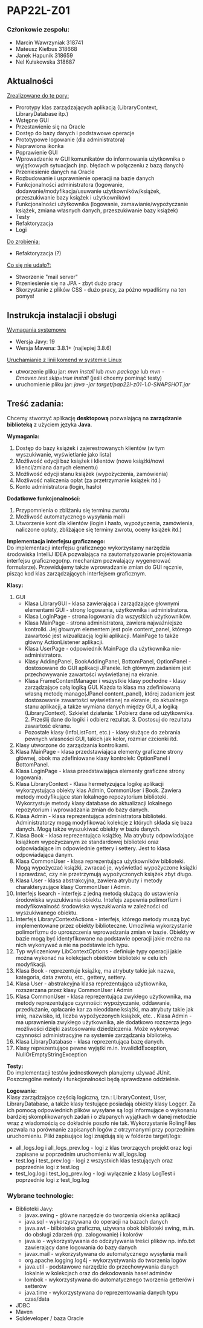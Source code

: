 # PAP22L-Z01

### Członkowie zespołu:
- Marcin Wawrzyniak 318741
- Mateusz Kiełbus 318668
- Janek Hapunik 318659
- Nel Kułakowska 318687

## Aktualności
<ins>Zrealizowane do te pory:</ins>
- Prorotypy klas zarządzających aplikacją (LibraryContext, LibraryDatabase itp.)
- Wstępne GUI
- Przestawienie się na Oracle
- Dostęp do bazy danych i podstawowe operacje
- Prototypowe logowanie (dla administratora)
- Naprawiona ikonka
- Poprawienie GUI
- Wprowadzenie w GUI komunikatów do informowania użytkownika o wyjątkowych sytuacjach (np. błędach w połączeniu z bazą danych)
- Przeniesienie danych na Oracle
- Rozbudowanie i usprawnienie operacji na bazie danych
- Funkcjonalności administratora (logowanie, dodawanie/modyfikacja/usuwanie użytkowników/książek, przeszukiwanie bazy książek i użytkowników)
- Funkcjonalności użytkownika (logowanie, zamawianie/wypożyczanie książek, zmiana własnych danych, przeszukiwanie bazy książek)
- Testy
- Refaktoryzacja
- Logi

<ins>Do zrobienia:</ins>
- Refaktoryzacja (?)

<ins>Co się nie udało?:</ins>
- Stworzenie "mail server"
- Przeniesienie się na JPA - zbyt dużo pracy
- Skorzystanie z plików CSS - dużo pracy, za późno wpadliśmy na ten pomysł


## Instrukcja instalacji i obsługi
<ins>Wymagania systemowe</ins>
- Wersja Javy: 19
- Wersja Mavena: 3.8.1+ (najlepiej 3.8.6) 

<ins>Uruchamianie z linii komend w systemie Linux</ins>
- utworzenie pliku jar: *mvn install* lub *mvn package* lub *mvn -Dmaven.test.skip=true install* (jeśli chcemy pominąć testy)
- uruchomienie pliku jar: *java -jar target/pap22l-z01-1.0-SNAPSHOT.jar*

## Treść zadania:
Chcemy stworzyć aplikację **desktopową** pozwalającą na **zarządzanie biblioteką** z użyciem języka **Java**.
  

**Wymagania:**
1. Dostęp do bazy książek i zajerestrowanych klientów (w tym wyszukiwanie, wyświetlanie jako lista)
2. Możliwość edycji baz książek i klientów (nowe książki/nowi klienci/zmiana danych elementu)
3. Możliwość edycji stanu książek (wypożyczenia, zamówienia)
4. Możliwość naliczenia opłat (za przetrzymanie książek itd.)
5. Konto administratora (login, hasło)

**Dodatkowe funkcjonalności:**
1. Przypomnienia o zbliżaniu się terminu zwrotu
2. Możliwość automatycznego wysyłania maili
3. Utworzenie kont dla klientów (login i hasło, wypożyczenia, zamówienia, naliczone opłaty, zbliżające się terminy zwrotu, oceny książek itd.)

**Implementacja interfejsu graficznego:**  
Do implementacji interfejsu graficznego wykorzystamy narzędzia środowiska IntelliJ IDEA pozwalająca na zautomatyzowanie projektowania interfejsu graficznego(np. mechanizm pozwalający wygenerować formularze).
Przewidujemy także wprowadzanie zmian do GUI ręcznie, pisząc kod klas zarządzających interfejsem graficznym. 

**Klasy:**
1. GUI
    - Klasa LibraryGUI - klasa zawierająca i zarządzające głownymi elementami GUI - strony logowania, użytkownika i administratora.
    - Klasa LogInPage - strona logowania dla wszystkich użytkowników.
    - Klasa MainPage - strona administratora, zawiera najważniejsze kontrolki. Jej głownym elementem jest pole content_panel, którego zawartość jest wizualizacją logiki aplikacji. MainPage to także główny ActionListener aplikacji.
    - Klasa UserPage - odpowiednik MainPage dla użytkownika nie-administratora.
    - Klasy AddingPanel, BookAddingPanel, BottomPanel, OptionPanel - dostosowane do GUI aplikacji JPanele. Ich głównym zadaniem jest przechowywanie zawartości wyświetlanej na ekranie.
    - Klasa FrameContentManager i wszystkie klasy pochodne - klasy zarządzające całą logiką GUI. Każda ta klasa ma zdefiniowaną własną metodę manage(JPanel content_panel), której zadaniem jest dostosowanie zawartości wyświetlanej na ekranie, do aktualnego stanu aplikacji, a także wymiana danych między GUI, a logiką (LibraryContext). Szkielet działania: 1.Pobierz dane od użytkownika. 2. Prześlij dane do logiki i odbierz rezultat. 3. Dostosuj do rezultatu zawartość ekranu.
    - Pozostałe klasy (InfoListFont, etc.) - klasy służące do zebrania pewnych własności GUI, takich jak kolor, rozmiar czcionki itd.
2. Klasy utworzone do zarządzania kontrolkami.
3. Klasa MainPage - klasa przedstawiająca elementy graficzne strony głównej, obok ma zdefiniowane klasy kontrolek: OptionPanel i BottomPanel.
4. Klasa LoginPage - klasa przedstawiająca elementy graficzne strony logowania.
5. Klasa LibraryContext - Klasa hermetyzująca logikę aplikacji wykorzystująca obiekty klas Admin, CommonUser i Book. Zawiera metody modyfikujące stan lokalnego repozytorium biblioteki. Wykorzystuje metody klasy database do aktualizacji lokalnego repozytorium i wprowadzania zmian do bazy danych.
6. Klasa Admin - klasa reprezentująca administratora biblioteki. Administratorzy mogą modyfikować kolekcje z których składa się baza danych.
Mogą także wyszukiwać obiekty w bazie danych.
7. Klasa Book - klasa reprezentująca książkę. Ma atrybuty odpowiadające książkom wypożyczanym ze standardowej biblioteki oraz odpowiadające im odpowiednie gettery i settery. Jest to klasa odpowiadająca danym.
8. Klasa CommonUser - klasa reprezentująca użytkowników biblioteki. Mogą wypożyczać książki, zwracać je, wyświetlać wypożyczone książki i sprawdzać, czy nie przetrzymują wypożyczonych książek zbyt długo.
9. Klasa User - klasa abstrakcyjna, zawiera atrybuty i metody charakteryzujące klasy CommonUser i Admin. 
10. Interfejs Isearch - interfejs z jedną metodą służącą do ustawienia środowiska wyszukiwania obiektu. Intefejs zapewnia polimorfizm i modyfikowalność środowiska wyszukiwania w zależności od wyszukiwanego obiektu.
11. Interfejs LibraryContextActions - interfejs, którego metody muszą być implementowane przez obiekty biblioteczne. Umozliwia wykorzystanie polimorfizmu do uproszczenia wprowadzania zmian w bazie. Obiekty w bazie mogą być identyfikowane na podstawie operacji jakie można na nich wykonywać a nie na podstawie ich typu.
12. Typ wyliczeniowy LibContextOptions - definiuje typy operacji jakie można wykonać na kolekcjach obiektów biblioteki w celu ich modyfikacji.
13. Klasa Book - reprezentuje książkę, ma atrybuty takie jak nazwa, kategoria, data zwrotu, etc., gettery, settery.
14. Klasa User - abstrakcyjna klasa reprezentująca użytkownika, rozszerzana przez klasy CommonUser i Admin
15. Klasa CommonUser - klasa reprezentująca zwykłego użytkownika, ma metody reprezentujące czynności: wypożyczanie, oddawanie, przedłużanie, opłacanie kar za nieoddane książki, ma atrybuty takie jak imię, nazwisko, id, liczba wypożyczonych książek, etc.
. Klasa Admin - ma uprawnienia zwykłego użytkownika, ale dodatkowo rozszerza jego możliwości dzięki zastosowaniu dziedziczenia. Może wykonywać czynności administracyjne na systemie zarządzania biblioteką.
16. Klasa LibraryDatabase - klasa reprezentująca bazę danych.
17. Klasy reprezentujące pewne wyjątki m.in. InvalidIdException, NullOrEmptyStringException

**Testy:**  
Do implementacji testów jednostkowych planujemy używać JUnit. Poszczególne metody i funkcjonalności będą sprawdzane oddzielnie.

**Logowanie:**  
Klasy zarządzające częścią logiczną, tzn.: LibraryContext, User, LibraryDatabase, a także klasy testujące posiadają obiekty klasy Logger. Za ich pomocą odpowiednich plików wysyłane są logi informujące o wykonaniu bardziej skomplikowanych zadań i o złapanych wyjątkach
w danej metodzie wraz z wiadomością co dokładnie poszło nie tak. Wykorzystanie RolingFiles pozwala na porównanie zapisanych logów z otrzymanymi przy poprzednim uruchomieniu. Pliki zapisujące logi znajdują się w folderze target/logs:
- all_logs.log i all_logs_prev.log - logi z klas tworzących projekt oraz logi zapisane w poprzednim uruchomieniu w all_logs.log
- test.log i test_prev.log - logi z wszystkich klas testujących oraz poprzednie logi z test.log
- test_log.log i test_log_prev.log - logi wyłącznie z klasy LogTest i poprzednie logi z test_log.log

### Wybrane technologie:
- Biblioteki Javy:
    - javax.swing - główne narzędzie do tworzenia okienka aplikacji
    - java.sql - wykorzystywana do operacji na bazach danych
    - java.awt - bilbioteka graficzna, używana obok biblioteki swing, m.in. do obsługi zdarzeń (np. zalogowanie) i kolorów 
    - java.io - wykorzystywania do odczytywania treści plików np. info.txt zawierający dane logowania do bazy danych
    - javax.mail - wykorzystywana do automatycznego wysyłania maili 
    - org.apache.logging.log4j - wykorzystywania do tworzenia logów
    - java.util - podstawowe narzędzie do przechowywania danych lokalnie w kolekcjach oraz do dekodowania haseł adminów
    - lombok - wykorzystywana do automatycznego tworzenia getterów i setterów
    - java.time - wykorzystywana do reprezentowania danych typu czas/data
- JDBC
- Maven
- Sqldeveloper / baza Oracle
